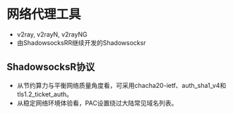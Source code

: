 # 网络代理工具

- v2ray, v2rayN, v2rayNG
- 由ShadowsocksRR继续开发的Shadowsocksr

## ShadowsocksR协议

- 从节约算力与平衡网络质量角度看，可采用chacha20-ietf、auth_sha1_v4和tls1.2_ticket_auth。
- 从稳定网络环境体验看，PAC设置绕过大陆常见域名列表。
